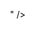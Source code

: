 ---
name: Beautiful Things
tags: website all
icon: fetch 
symbol: ipod
href: https://beautifulthings.xyz
size: 400x600
class: cover
description: Beautiful things for spatial computing
clear: >
  #main > div
css: |
  * {color: white !important;} 
  [data-framer-name="Active"] {background-color:black !important;}
  [data-framer-name="Logo"] { filter:invert() } 
config: |
  {"tabs":[
    {"label": "All", "image":"asterisk", "url":"/"},
    {"label": "New", "image":"star", "url":"/category/new"},
    {"label": "Culture", "image":"trophy", "url":"/category/culture"},
    {"label": "Tech", "image":"ipod", "url":"/category/tech"},
    {"label": "Nature", "image":"leaf", "url":"/category/nature"},
    {"label": "Other", "image":"ellipsis", "url":"/category/other"}
  ]}
---